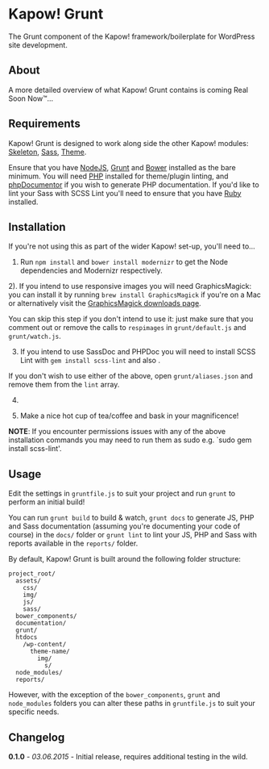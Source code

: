 # Kapow! Grunt

The Grunt component of the Kapow! framework/boilerplate for WordPress site development.

## About

A more detailed overview of what Kapow! Grunt contains is coming Real Soon Now™...

## Requirements

Kapow! Grunt is designed to work along side the other Kapow! modules: [Skeleton](https://github.com/mkdo/kapow-skeleton), [Sass](https://github.com/mkdo/kapow-sass), [Theme](https://github.com/mkdo/kapow-theme).

Ensure that you have [NodeJS](https://nodejs.org/download/), [Grunt](http://gruntjs.com/installing-grunt) and [Bower](http://bower.io/#install-bower) installed as the bare minimum. You will need [PHP](http://php.net/manual/en/install.php) installed for theme/plugin linting, and [phpDocumentor](http://www.phpdoc.org/docs/latest/getting-started/installing.html) if you wish to generate PHP documentation. If you'd like to lint your Sass with SCSS Lint you'll need to ensure that you have  [Ruby](https://www.ruby-lang.org/en/documentation/installation/) installed.

## Installation

If you're not using this as part of the wider Kapow! set-up, you'll need to...

1) Run `npm install` and `bower install modernizr` to get the Node dependencies and Modernizr respectively.

2). If you intend to use responsive images you will need GraphicsMagick: you can install it by running `brew install GraphicsMagick` if you're on a Mac or alternatively visit the [GraphicsMagick downloads page](http://sourceforge.net/projects/graphicsmagick/files/graphicsmagick/).

You can skip this step if you don't intend to use it: just make sure that you comment out or remove the calls to `respimages` in `grunt/default.js` and `grunt/watch.js`.

3) If you intend to use SassDoc and PHPDoc you will need to install SCSS Lint with `gem install scss-lint` and also .

If you don't wish to use either of the above, open `grunt/aliases.json` and remove them from the `lint` array.

4)

5) Make a nice hot cup of tea/coffee and bask in your magnificence!

**NOTE**: If you encounter permissions issues with any of the above installation commands you may need to run them as sudo e.g. `sudo gem install scss-lint'.

## Usage

Edit the settings in `gruntfile.js` to suit your project and run `grunt` to perform an initial build!

You can run `grunt build` to build & watch, `grunt docs` to generate JS, PHP and Sass documentation (assuming you're documenting your code of course) in the `docs/` folder or `grunt lint` to lint your JS, PHP and Sass with reports available in the `reports/` folder.

By default, Kapow! Grunt is built around the following folder structure:

    project_root/
      assets/
        css/
        img/
        js/
        sass/
      bower_components/
      documentation/
      grunt/
      htdocs
        /wp-content/
          theme-name/
            img/
              s/
      node_modules/
      reports/

However, with the exception of the `bower_components`, `grunt` and `node_modules` folders you can alter these paths in  `gruntfile.js` to suit your specific needs.

## Changelog

**0.1.0** - *03.06.2015* - Initial release, requires additional testing in the wild.
